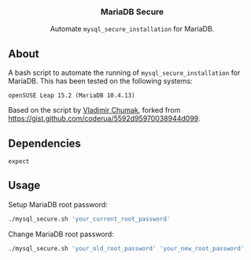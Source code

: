 <div align="center">
<p align="center">
  <p align="center">
    <h3 align="center">MariaDB Secure</h3>
    <p align="center">
      Automate <code>mysql_secure_installation</code> for MariaDB.
    </p>
  </p>
</p>
</div>

## About

A bash script to automate the running of `mysql_secure_installation` for MariaDB. This has been tested on the following systems:

```
openSUSE Leap 15.2 (MariaDB 10.4.13)
```

Based on the script by [Vladimir Chumak](https://gist.github.com/coderua), forked from https://gist.github.com/coderua/5592d95970038944d099.

## Dependencies

```
expect
```

## Usage

Setup MariaDB root password:

```bash
./mysql_secure.sh 'your_current_root_password'
```

Change MariaDB root password:

```bash
./mysql_secure.sh 'your_old_root_password' 'your_new_root_password'
```
